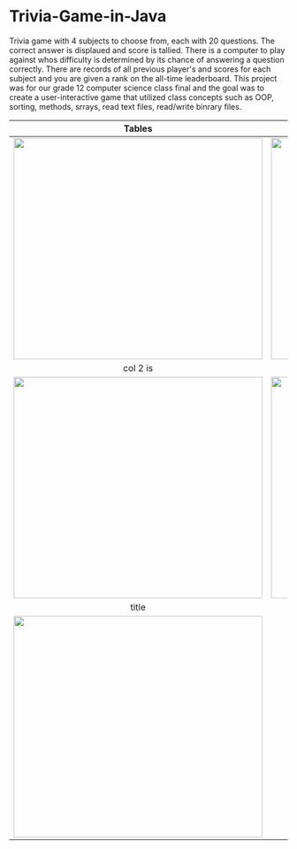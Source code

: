 # Trivia-Game-in-Java
Trivia game with 4 subjects to choose from, each with 20 questions. The correct answer is displaued and score is tallied. There is a computer to play against whos difficulty is determined by its chance of answering a question correctly. There are records of all previous player's and scores for each subject and you are given a rank on the all-time leaderboard. This project was for our grade 12 computer science class final and the goal was to create a user-interactive game that utilized class concepts such as OOP, sorting, methods, srrays, read text files, read/write binrary files.




| Tables        | Are           | 
| :-------------: |:-------------:|
| <img width= "450" height= "400" src= "https://user-images.githubusercontent.com/106715980/173976968-c27dfd46-e70e-4a30-b06b-e1d220f5c76e.png"> |<img width= "450" height= "400" src="https://user-images.githubusercontent.com/106715980/174203596-e4df1f39-e6f5-468f-a52a-4821ce8af2fb.png">|
| col 2 is      | centered      | 
| <img width= "450" height= "400" src= "https://user-images.githubusercontent.com/106715980/174204128-ef88b7d2-3d3e-49a1-b22d-305cc46629f6.png"> | <img width= "450" height= "400" src="https://user-images.githubusercontent.com/106715980/174204599-22705f71-28fe-4123-b86c-9f3e4921e424.png">      | 
| title | title   |
| <img width= "450" height= "400" src= "https://user-images.githubusercontent.com/106715980/174207612-754344ea-8068-41d3-8e7d-9cccea4531cb.gif">| title|

